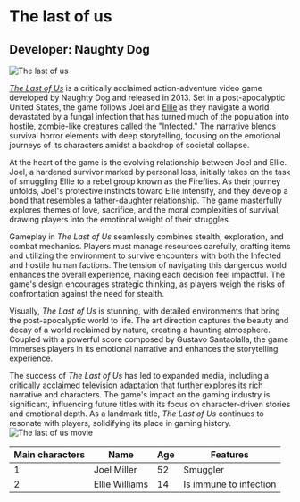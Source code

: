 # The last of us
## Developer: Naughty Dog
![The last of us](https://upload.wikimedia.org/wikipedia/en/4/46/Video_Game_Cover_-_The_Last_of_Us.jpg) 

[*The Last of Us*](https://uk.wikipedia.org/wiki/The_Last_of_Us) is a critically acclaimed action-adventure video game developed by Naughty Dog and released in 2013. Set in a post-apocalyptic United States, the game follows Joel and [Ellie](https://en.wikipedia.org/wiki/Ellie_(The_Last_of_Us)) as they navigate a world devastated by a fungal infection that has turned much of the population into hostile, zombie-like creatures called the "Infected." The narrative blends survival horror elements with deep storytelling, focusing on the emotional journeys of its characters amidst a backdrop of societal collapse.

At the heart of the game is the evolving relationship between Joel and Ellie. Joel, a hardened survivor marked by personal loss, initially takes on the task of smuggling Ellie to a rebel group known as the Fireflies. As their journey unfolds, Joel's protective instincts toward Ellie intensify, and they develop a bond that resembles a father-daughter relationship. The game masterfully explores themes of love, sacrifice, and the moral complexities of survival, drawing players into the emotional weight of their struggles.

Gameplay in *The Last of Us* seamlessly combines stealth, exploration, and combat mechanics. Players must manage resources carefully, crafting items and utilizing the environment to survive encounters with both the Infected and hostile human factions. The tension of navigating this dangerous world enhances the overall experience, making each decision feel impactful. The game's design encourages strategic thinking, as players weigh the risks of confrontation against the need for stealth.

Visually, *The Last of Us* is stunning, with detailed environments that bring the post-apocalyptic world to life. The art direction captures the beauty and decay of a world reclaimed by nature, creating a haunting atmosphere. Coupled with a powerful score composed by Gustavo Santaolalla, the game immerses players in its emotional narrative and enhances the storytelling experience.

The success of *The Last of Us* has led to expanded media, including a critically acclaimed television adaptation that further explores its rich narrative and characters. The game's impact on the gaming industry is significant, influencing future titles with its focus on character-driven stories and emotional depth. As a landmark title, *The Last of Us* continues to resonate with players, solidifying its place in gaming history.
![The last of us movie](https://m.media-amazon.com/images/M/MV5BY2JiNjU3NWYtMTRlYS00NzY3LWE2NDQtZGFkNWE2MDU4OTExXkEyXkFqcGc@._V1_.jpg)

| Main characters | Name | Age | Features |
| --------------- | ---- | --- | -------- |
| 1 | Joel Miller | 52 | Smuggler |
| 2 | Ellie Williams | 14 | Is immune to infection |